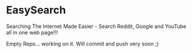 # EasySearch
Searching The Internet Made Easier -  Search Reddit, Google and YouTube all in one web page!!!

Empty Repo... working on it. Will commit and push very soon ;)
